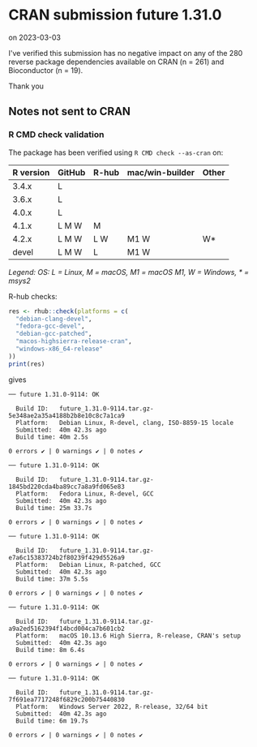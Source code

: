# CRAN submission future 1.31.0

on 2023-03-03

I've verified this submission has no negative impact on any of the 280 reverse package dependencies available on CRAN (n = 261) and Bioconductor (n = 19).

Thank you


## Notes not sent to CRAN

### R CMD check validation

The package has been verified using `R CMD check --as-cran` on:

| R version | GitHub | R-hub  | mac/win-builder | Other  |
| --------- | ------ | ------ | --------------- | ------ |
| 3.4.x     | L      |        |                 |        |
| 3.6.x     | L      |        |                 |        |
| 4.0.x     | L      |        |                 |        |
| 4.1.x     | L M W  |   M    |                 |        |
| 4.2.x     | L M W  | L   W  | M1 W            | W*     |
| devel     | L M W  | L      | M1 W            |        |

_Legend: OS: L = Linux, M = macOS, M1 = macOS M1, W = Windows, * = msys2_


R-hub checks:

```r
res <- rhub::check(platforms = c(
  "debian-clang-devel", 
  "fedora-gcc-devel",
  "debian-gcc-patched", 
  "macos-highsierra-release-cran",
  "windows-x86_64-release"
))
print(res)
```

gives

```
── future 1.31.0-9114: OK

  Build ID:   future_1.31.0-9114.tar.gz-5e348ae2a35a4188b2b8e10c8c7a1ca9
  Platform:   Debian Linux, R-devel, clang, ISO-8859-15 locale
  Submitted:  40m 42.3s ago
  Build time: 40m 2.5s

0 errors ✔ | 0 warnings ✔ | 0 notes ✔

── future 1.31.0-9114: OK

  Build ID:   future_1.31.0-9114.tar.gz-1845bd220cda4ba89cc7a8a9fd065e83
  Platform:   Fedora Linux, R-devel, GCC
  Submitted:  40m 42.3s ago
  Build time: 25m 33.7s

0 errors ✔ | 0 warnings ✔ | 0 notes ✔

── future 1.31.0-9114: OK

  Build ID:   future_1.31.0-9114.tar.gz-e7a6c15383724b2f80239f429d5526a9
  Platform:   Debian Linux, R-patched, GCC
  Submitted:  40m 42.3s ago
  Build time: 37m 5.5s

0 errors ✔ | 0 warnings ✔ | 0 notes ✔

── future 1.31.0-9114: OK

  Build ID:   future_1.31.0-9114.tar.gz-a9a2ed5162394f14bcd004ca7b601cb2
  Platform:   macOS 10.13.6 High Sierra, R-release, CRAN's setup
  Submitted:  40m 42.3s ago
  Build time: 8m 6.4s

0 errors ✔ | 0 warnings ✔ | 0 notes ✔

── future 1.31.0-9114: OK

  Build ID:   future_1.31.0-9114.tar.gz-7f691ea7717248f6829c200b75440830
  Platform:   Windows Server 2022, R-release, 32/64 bit
  Submitted:  40m 42.3s ago
  Build time: 6m 19.7s

0 errors ✔ | 0 warnings ✔ | 0 notes ✔
```
